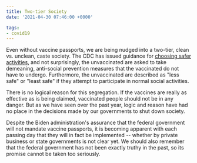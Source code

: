 ```yaml
---
title: Two-tier Society
date: '2021-04-30 07:46:00 +0000'

tags:
- covid19
---
```


Even without vaccine passports, we are being nudged into a two-tier,
clean vs. unclean, caste society.  The CDC has issued guidance for
[choosing safer
activities](https://www.cdc.gov/coronavirus/2019-ncov/daily-life-coping/participate-in-activities.html),
and not surprisingly, the unvaccinated are asked to take demeaning,
anti-social prevention measures that the vaccinated do not have to
undergo.  Furthermore, the unvaccinated are described as "less safe"
or "least safe" if they attempt to participate in normal social
activities.

There is no logical reason for this segregation.  If the vaccines are
really as effective as is being claimed, vaccinated people should not
be in any danger.  But as we have seen over the past year, logic and
reason have had no place in the decisions made by our governments to
shut down society.

Despite the Biden administration's assurance that the federal
government will not mandate vaccine passports, it is becoming apparent
with each passing day that they will in fact be implemented -- whether
by private business or state governments is not clear yet.  We should
also remember that the federal government has not been exactly truthy
in the past, so its promise cannot be taken too seriously.

